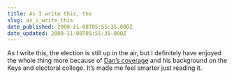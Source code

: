 ```yaml
---
title: As I write this, the
slug: as_i_write_this
date_published: 2000-11-08T05:55:35.000Z
date_updated: 2000-11-08T05:55:35.000Z
---
```


As I write this, the election is still up in the air, but I definitely have enjoyed the whole thing more because of [Dan’s coverage](http://www.wwa.com/~dhartung/weblog/) and his background on the Keys and electoral college. It’s made me feel smarter just reading it.
